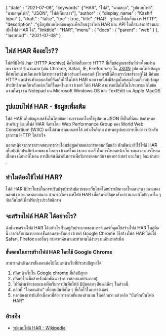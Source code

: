 {
  "date" : "2021-07-08",
  "keywords" :["HAR", "ไฟล์", "นามสกุล", "รูปแบบไฟล์", "นามสกุลไฟล์", "JSON", "ไฟล์เก็บถาวร"],
  "author" : {
    "display_name" : "Kashif Iqbal"
},
  "draft" : "false",
  "toc" : true,
  "title" :"HAR - รูปแบบไฟล์เก็บถาวร HTTP",
  "description" :"คู่มือรูปแบบไฟล์ของคุณเพื่อเรียนรู้ว่าไฟล์ HAR และ API ใดที่สามารถสร้างและเปิดไฟล์ HAR ได้",
  "linktitle" : "HAR",
  "menu" : {
    "docs" : {
      "parent" : "web"
}
},
  "lastmod" : "2021-07-08"
}

## ไฟล์ HAR คืออะไร??

ไฟล์ที่มีไฟล์ .har (HTTP Archive) คือไฟล์เก็บถาวร HTTP ที่เก็บข้อมูลเซสชันที่ถ่ายโอนผ่านเบราว์เซอร์จำนวนมาก (เช่น Chrome, Safari, IE, Firefox ฯลฯ) ใน [JSON](/th/web/json/) รูปแบบไฟล์ ข้อมูลที่ถ่ายโอนผ่านอินเทอร์เน็ตระหว่างเซิร์ฟเวอร์และไคลเอนต์ (ในกรณีนี้คือเบราว์เซอร์ของผู้ใช้) มีคำขอ HTTP และส่วนหัวตอบกลับที่จัดเก็บไว้ในไฟล์ HAR นอกจากนี้ยังมีข้อมูลโดยละเอียดเกี่ยวกับข้อมูลประสิทธิภาพเกี่ยวกับหน้าเว็บที่โหลดในเบราว์เซอร์ ไฟล์ HAR สามารถเปิดได้ในโปรแกรมแก้ไขข้อความใดๆ เช่น Notepad บน Microsoft Windows OS และ TextEdit บน Apple MacOS

## รูปแบบไฟล์ HAR - ข้อมูลเพิ่มเติม

ไฟล์ HAR เก็บข้อมูลเซสชันในไฟล์ข้อความธรรมดาโดยใช้รูปแบบ JSON ที่เป็นที่นิยม ข้อกำหนดสำหรับรูปแบบไฟล์ HAR จัดทำโดย Web Performance Group ของ World Web Consortium (W3C) แต่ไม่สามารถเผยแพร่ได้ อย่างไรก็ตาม กำหนดรูปแบบการเก็บถาวรสำหรับธุรกรรม HTTP ได้สำเร็จ

นอกเหนือจากการตรวจสอบการถ่ายโอนข้อมูลคำขอและการตอบกลับแล้ว นักพัฒนายังใช้ไฟล์ HAR เพื่อบันทึกประสิทธิภาพของเว็บเบราว์เซอร์ในแง่ของความเร็วในการโหลดหน้าเว็บ ระยะเวลาการโหลดเนื้อหา เนื้อหาที่โหลด การสืบค้นที่ดำเนินการเพื่อรับการตอบกลับจากเบราว์เซอร์ และอื่นๆ อีกมากมาย .

## ทำไมต้องใช้ไฟล์ HAR?

ไฟล์ HAR มีประโยชน์ในการปรับปรุงประสิทธิภาพของเว็บไซต์โดยประเมินเวลาโหลดนาน เวลาแสดงผลหน้า และเวลาตอบสนอง สามารถวิเคราะห์ไฟล์ HAR เพื่อค้นหาปัญหาดังกล่าวและแก้ไขปัญหาใด ๆ กับเว็บไซต์เพื่อปรับปรุงประสิทธิภาพ

## จะสร้างไฟล์ HAR ได้อย่างไร?

ดังนั้นจะสร้างไฟล์ HAR ได้อย่างไร ขึ้นอยู่กับประเภทของเบราว์เซอร์ที่คุณใช้สร้างไฟล์ HAR ในคู่มือนี้ เรากำลังแสดงรายการขั้นตอนสำหรับเบราว์เซอร์ Google Chrome วิธีสร้างไฟล์ HAR โดยใช้ Safari, Firefox และอื่นๆ สามารถค้นหาและทำตามได้ง่ายๆ บนอินเทอร์เน็ต

### ขั้นตอนในการสร้างไฟล์ HAR โดยใช้ Google Chrome

สามารถดำเนินการขั้นตอนต่อไปนี้บนหน้าเว็บที่ประสบปัญหาได้

1. เปิดหน้าเว็บใน Google chrome ที่เกิดปัญหา
1. เปิดเครื่องมือสำหรับนักพัฒนา (ตรวจสอบองค์ประกอบ)
1. ไปที่ด้านซ้ายของแผงเพื่อเริ่มการบันทึกไฟล์ มีปุ่มกลมๆ สีแดงเล็กๆ ในส่วนนี้
1. คลิกที่ "ไอคอนล้าง" เพื่อลบบันทึกใด ๆ ที่เก็บไว้ในเบราว์เซอร์
1. หากต้องการบันทึกเนื้อหาที่ต้องการตามที่แสดงด้านบน ให้คลิกขวา แล้วคลิก “บันทึกเป็นไฟล์ HAR”

## อ้างอิง

* [รูปแบบไฟล์ HAR - Wikipedia](https://en.wikipedia.org/wiki/HAR_(file_format))

